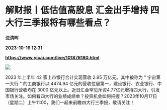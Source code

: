 # 解财报丨低估值高股息 汇金出手增持 四大行三季报将有哪些看点？
**沈清晖**

**2023-10-16 12:31**

**https://www.yicai.com/live/101876180.html**

![](https://imgcdn.yicai.com/uppics/slides/2023/10/6b4b722360a14fba84da9097ba0ddfa3.jpg)

2023 年上半年 42 家上市银行合计实现营收 2.95 万亿元。其中被称为 " 宇宙第一大行 " 的工商银行以 4474.94 亿元的营收位居第一，建设银行、农业银行、中国银行营收均在 3000 亿元以上。近日汇金罕见斥资4.77亿元增持四大行，引发市场关注。如何看四大行的业绩成绩单？投资机会如何把握？2023年10月17日（星期二）上午11:00，我们一起来前瞻四大行三季报，敬请关注！